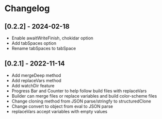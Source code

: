 # Changelog

## [0.2.2] - 2024-02-18
- Enable awaitWriteFinish, chokidar option
- Add tabSpaces option
- Rename tabSpaces to tabSpace

## [0.2.1] - 2022-11-14
- Add mergeDeep method
- Add replaceVars method
- Add watchDir feature
- Progress Bar and Counter to help follow build files with replaceVars
- Builder can merge files or replace variables and build color-scheme files
- Change cloning method from JSON parse/stringfy to structuredClone
- Change convert to object from eval to JSON parse
- replaceVars accept variables with empty values